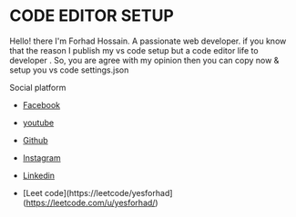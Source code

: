 # CODE EDITOR SETUP

Hello! there I'm Forhad Hossain. A passionate web developer. if you know that the reason I publish my vs code setup but a code editor life to developer . So, you are agree with my opinion then you can copy now & setup you vs code settings.json


Social platform
- [Facebook](https://facebook.com/yesforhad)
 
- [youtube](https://youtube.com/@yesforhad)
 
- [Github](https://github.com/yesforhad)
 
- [Instagram](https://instagram.com/yesforhad)
 
- [Linkedin](https://linkedin/yesforhad)
 
- [Leet code](https://leetcode/yesforhad](https://leetcode.com/u/yesforhad/)
